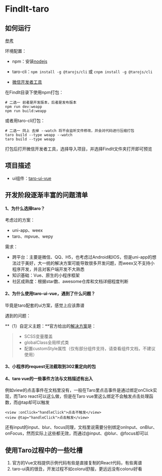 # FindIt-taro

## 如何运行

[参考](https://taro-docs.jd.com/taro/docs/GETTING-STARTED/)

环境配置：

- npm：安装[nodejs](https://nodejs.org/en/)

- taro-cli：`npm install -g @tarojs/cli` 或 `cnpm install -g @tarojs/cli`

- [微信开发者工具](https://developers.weixin.qq.com/miniprogram/dev/devtools/download.html)

  

在FindIt目录下使用npm打包：

```
# 二选一 前者是开发版本，后者是发布版本
npm run dev:weapp
npm run build:weapp
```

或者用taro-cli打包：

```
# 二选一 同上 去掉 --watch 将不会监听文件修改，并会对代码进行压缩打包
taro build --type weapp --watch
taro build --type weapp
```

打包后打开微信开发者工具，选择导入项目，并选择FindIt文件夹打开即可预览



##  项目描述

- ui组件：[taro-ui-vue](https://taro-ui.aotu.io/#/docs/introduction)

## 开发阶段逐渐丰富的问题清单

#### 1、为什么选择taro？

考虑过的方案：

- uni-app、weex
- taro、mpvue、wepy

需求：

- 跨平台：主要是微信、QQ、H5，也考虑过Android和IOS，但是uni-app的想法过于美好，大一统的解决方案可能导致很多开发问题，而weex又不支持小程序开发，并且对客户端开发不大熟悉
- 知识基础：Vue、原生的小程序框架
- 社区成熟度：根据star数、awesome仓库和文档详细程度判断



#### 2、为什么使用taro-ui-vue，遇到了什么问题？

毕竟是taro配套的ui方案，感觉上应该靠谱

遇到的问题：

**（1）自定义主题：**官方给出的[解决方案](https://taro-ui.aotu.io/#/docs/customizetheme)是：

>- SCSS变量覆盖
>- globalClass全局样式类
>- 配置customStyle属性（仅有部分组件支持，请查看组件文档，不建议使用）



#### 3、小程序的request无法截取到302重定向的包



#### 4、taro vue的一些事件方法与文档描述有出入

例如view的点击事件在文档里没有，一般在Taro里点击事件是通过绑定onClick实现，而Taro react可以这么做，但是在Taro vue里这么绑定不会触发点击处理函数，而@tap却可以触发

```vue
<view :onClick="handleClick">点击不触发</view>
<view @tap="handleClick">点击触发</view>
```

还有input的input、blur、focus同理，文档里说需要分别绑定onInput、onBlur、onFocus，然而实际上这些都无效，而通过@input、@blur、@focus却可以





## 使用Taro过程中的一些吐槽

1. 官方的Vue文档提供示例代码有些是直接复制的React代码，有些离谱
2. taro-ui真的很丑，开发过程不如colorui舒服，更远远没有colorui好看


